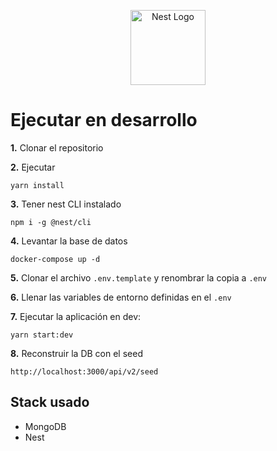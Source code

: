 <p align="center">
  <a href="http://nestjs.com/" target="blank"><img src="https://nestjs.com/img/logo-small.svg" width="120" alt="Nest Logo" /></a>
</p>


# Ejecutar en desarrollo 
__1.__ Clonar el repositorio

__2.__ Ejecutar
```
yarn install
```
__3.__ Tener nest CLI instalado
```
npm i -g @nest/cli
```  
__4.__ Levantar la base de datos
```
docker-compose up -d
```
__5.__ Clonar el archivo ```.env.template``` y renombrar la copia a ```.env```

__6.__ Llenar las variables de entorno definidas en el  ```.env```

__7.__ Ejecutar la aplicación en dev:
```
yarn start:dev
```

__8.__ Reconstruir la DB con el seed 
```
http://localhost:3000/api/v2/seed
```


## Stack usado
* MongoDB
* Nest
